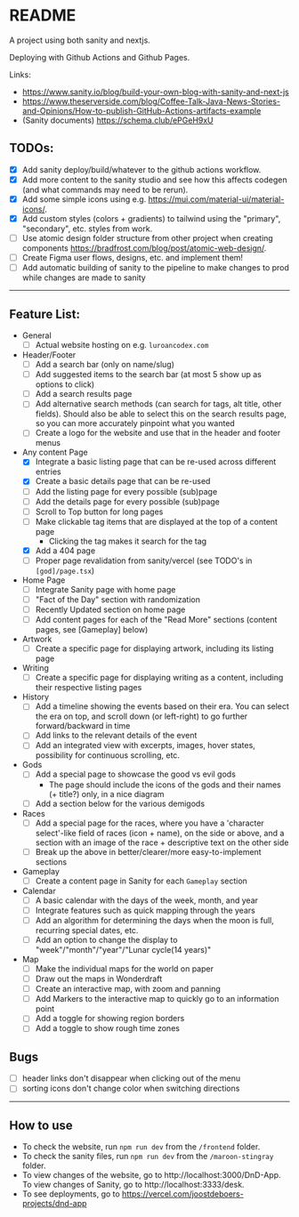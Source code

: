 # README

A project using both sanity and nextjs.

Deploying with Github Actions and Github Pages.

Links:
- https://www.sanity.io/blog/build-your-own-blog-with-sanity-and-next-js
- https://www.theserverside.com/blog/Coffee-Talk-Java-News-Stories-and-Opinions/How-to-publish-GitHub-Actions-artifacts-example
- (Sanity documents) https://schema.club/ePGeH9xU

## TODOs:

- [x] Add sanity deploy/build/whatever to the github actions workflow.
- [x] Add more content to the sanity studio and see how this affects codegen (and what commands may need to be rerun).
- [x] Add some simple icons using e.g. https://mui.com/material-ui/material-icons/.
- [x] Add custom styles (colors + gradients) to tailwind using the "primary", "secondary", etc. styles from work.
- [ ] Use atomic design folder structure from other project when creating components https://bradfrost.com/blog/post/atomic-web-design/.
- [ ] Create Figma user flows, designs, etc. and implement them!
- [ ] Add automatic building of sanity to the pipeline to make changes to prod while changes are made to sanity

---

## Feature List:
- General
  - [ ] Actual website hosting on e.g. `luroancodex.com`
- Header/Footer
  - [ ] Add a search bar (only on name/slug)
  - [ ] Add suggested items to the search bar (at most 5 show up as options to click)
  - [ ] Add a search results page
  - [ ] Add alternative search methods (can search for tags, alt title, other fields). Should also be able to select this on the search results page, so you can more accurately pinpoint what you wanted
  - [ ] Create a logo for the website and use that in the header and footer menus
- Any content Page
    - [x] Integrate a basic listing page that can be re-used across different entries
    - [x] Create a basic details page that can be re-used
    - [ ] Add the listing page for every possible (sub)page
    - [ ] Add the details page for every possible (sub)page
    - [ ] Scroll to Top button for long pages
    - [ ] Make clickable tag items that are displayed at the top of a content page
      - Clicking the tag makes it search for the tag
    - [x] Add a 404 page
    - [ ] Proper page revalidation from sanity/vercel (see TODO's in `[god]/page.tsx`)
- Home Page
  - [ ] Integrate Sanity page with home page
  - [ ] "Fact of the Day" section with randomization
  - [ ] Recently Updated section on home page
  - [ ] Add content pages for each of the "Read More" sections (content pages, see [Gameplay] below)
- Artwork
  - [ ] Create a specific page for displaying artwork, including its listing page
- Writing
  - [ ] Create a specific page for displaying writing as a content, including their respective listing pages
- History
  - [ ] Add a timeline showing the events based on their era. You can select the era on top, and scroll down (or left-right) to go further forward/backward in time
  - [ ] Add links to the relevant details of the event
  - [ ] Add an integrated view with excerpts, images, hover states, possibility for continuous scrolling, etc.
- Gods
  - [ ] Add a special page to showcase the good vs evil gods
    - The page should include the icons of the gods and their names (+ title?) only, in a nice diagram
  - [ ] Add a section below for the various demigods
- Races
  - [ ] Add a special page for the races, where you have a 'character select'-like field of races (icon + name), on the side or above, and a section with an image of the race + descriptive text on the other side
  - [ ] Break up the above in better/clearer/more easy-to-implement sections
- Gameplay
  - [ ] Create a content page in Sanity for each `Gameplay` section
- Calendar
  - [ ] A basic calendar with the days of the week, month, and year
  - [ ] Integrate features such as quick mapping through the years
  - [ ] Add an algorithm for determining the days when the moon is full, recurring special dates, etc.
  - [ ] Add an option to change the display to "week"/"month"/"year"/"Lunar cycle(14 years)"
- Map
  - [ ] Make the individual maps for the world on paper
  - [ ] Draw out the maps in Wonderdraft
  - [ ] Create an interactive map, with zoom and panning
  - [ ] Add Markers to the interactive map to quickly go to an information point
  - [ ] Add a toggle for showing region borders
  - [ ] Add a toggle to show rough time zones

## Bugs
- [ ] header links don't disappear when clicking out of the menu
- [ ] sorting icons don't change color when switching directions

---

## How to use
- To check the website, run `npm run dev` from the `/frontend` folder.
- To check the sanity files, run `npm run dev` from the `/maroon-stingray` folder.
- To view changes of the website, go to http://localhost:3000/DnD-App. To view changes of Sanity, go to http://localhost:3333/desk.
- To see deployments, go to https://vercel.com/joostdeboers-projects/dnd-app
